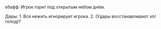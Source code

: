 ебафф:
	Игрок горит под открытым небом днём.

Дары:
	1. Вся нежить игнорирует игрока.
	2. (Удары восстанавливают хп/голод)?